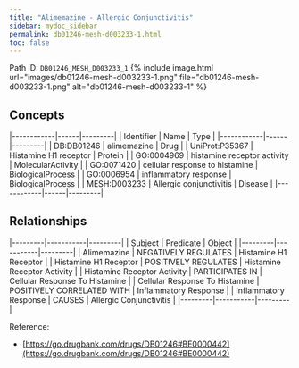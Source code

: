 ```yaml
---
title: "Alimemazine - Allergic Conjunctivitis"
sidebar: mydoc_sidebar
permalink: db01246-mesh-d003233-1.html
toc: false 
---
```



Path ID: `DB01246_MESH_D003233_1`
{% include image.html url="images/db01246-mesh-d003233-1.png" file="db01246-mesh-d003233-1.png" alt="db01246-mesh-d003233-1" %}

## Concepts

|------------|------|---------|
| Identifier | Name | Type    |
|------------|------|---------|
| DB:DB01246 | alimemazine | Drug |
| UniProt:P35367 | Histamine H1 receptor | Protein |
| GO:0004969 | histamine receptor activity | MolecularActivity |
| GO:0071420 | cellular response to histamine | BiologicalProcess |
| GO:0006954 | inflammatory response | BiologicalProcess |
| MESH:D003233 | Allergic conjunctivitis | Disease |
|------------|------|---------|

## Relationships

|---------|-----------|---------|
| Subject | Predicate | Object  |
|---------|-----------|---------|
| Alimemazine | NEGATIVELY REGULATES | Histamine H1 Receptor |
| Histamine H1 Receptor | POSITIVELY REGULATES | Histamine Receptor Activity |
| Histamine Receptor Activity | PARTICIPATES IN | Cellular Response To Histamine |
| Cellular Response To Histamine | POSITIVELY CORRELATED WITH | Inflammatory Response |
| Inflammatory Response | CAUSES | Allergic Conjunctivitis |
|---------|-----------|---------|

Reference: 
  - [https://go.drugbank.com/drugs/DB01246#BE0000442](https://go.drugbank.com/drugs/DB01246#BE0000442)
